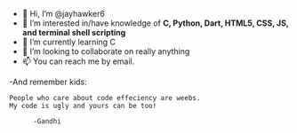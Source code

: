 - 👋 Hi, I’m @jayhawker6
- 👀 I’m interested in/have knowledge of **C, Python, Dart, HTML5, CSS, JS, and terminal shell scripting**
- 🌱 I’m currently learning C
- 💞️ I’m looking to collaborate on really anything
- 📫 You can reach me by email.

-And remember kids:
```
People who care about code effeciency are weebs.
My code is ugly and yours can be too!

      -Gandhi
